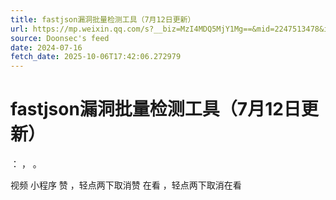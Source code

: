 ```yaml
---
title: fastjson漏洞批量检测工具（7月12日更新）
url: https://mp.weixin.qq.com/s?__biz=MzI4MDQ5MjY1Mg==&mid=2247513478&idx=1&sn=220014678051574b8be34bc947e8b63d
source: Doonsec's feed
date: 2024-07-16
fetch_date: 2025-10-06T17:42:06.272979
---
```


# fastjson漏洞批量检测工具（7月12日更新）

：
，
。

视频
小程序
赞
，轻点两下取消赞
在看
，轻点两下取消在看